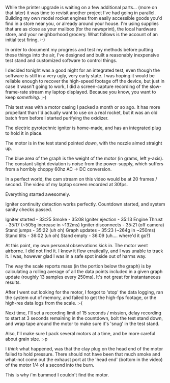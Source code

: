 While the printer upgrade is waiting on a few additional parts... (more on that later) it was time to revisit another project I've had going in parallel. Building my own model rocket engines from easily accessible goods you'd find in a store near you, or already around your house. I'm using supplies that are as close as your mailbox (for the newsprint), the local hardware store, and your neighborhood grocery. What follows is the account of an initial test firing. :-)

In order to document my progress and test my methods before putting these things into the air, I've designed and built a reasonably inexpensive test stand and customized software to control things.

I decided tonight was a good night for an integrated test, even though the software is still in a very ugly, very early state. I was hoping it would be reliable enough to recover the high-speed footage off the device, but just in case it wasn't going to work, I did a screen-capture recording of the slow-frame-rate stream my laptop displayed. Because you know, you want to keep _something_. ;-)

This test was with a motor casing I packed a month or so ago. It has more propellant than I'd actually want to use on a real rocket, but it was an old batch from before I started purifying the oxidizer.

The electric pyrotechnic igniter is home-made, and has an integrated plug to hold it in place.

The motor is in the test stand pointed _down_, with the nozzle aimed straight up.

The blue area of the graph is the weight of the motor (in grams, left y-axis). The constant slight deviation is noise from the power-supply, which suffers from a horribly choppy 60hz AC -> DC conversion.

In a perfect world, the cam stream on this video would be at 20 frames / second. The video of my laptop screen recorded at 30fps.

Everything started awesomely.

Igniter continuity detection works perfectly.
Countdown started, and system sanity checks passed.




Igniter started - 33:25
Smoke - 35:08
Igniter ejection - 35:13
Engine Thrust - 35:17 (~505g increase in ~132ms) 
Igniter disconnects - 35:21 (off camera)
Stand jumps - 35:22 (uh oh)
Graph updates - 35:23 (~264g in ~250ms)
Stand tilts - 36:02 (uh oh)
Stand empty - 36:09 (uh.... where'd it go?)

At this point, my own personal observations kick in.
The motor went airborne. I did not find it. I know it flew erratically, and I was unable to track it. I was, however glad I was in a safe spot inside out of harms way.

The way the scale reports mass (in the portion below the graph) is by calculating a rolling average of all the data points included in a given graph update (roughly 13 samples every 250ms). It's not great for instantaneous results.

After I went out looking for the motor, I forgot to 'stop' the data logging, ran the system out of memory, and failed to get the high-fps footage, or the high-res data logs from the scale. :-(

Next time, I'll set a recording limit of 15 seconds / mission, delay recording to start at 3 seconds remaining in the countdown, bolt the test stand down, and wrap tape around the motor to make sure it's 'snug' in the test stand.

Also, I'll make sure I pack several motors at a time, and be more careful about grain size. :-p

I _think_ what happened, was that the clay plug on the head end of the motor failed to hold pressure. There should not have been that much smoke and what-not come out the exhaust port at the 'head end' (bottom in the video) of the motor 1/4 of a second into the burn.

This is why i'm bummed I couldn't find the motor.
